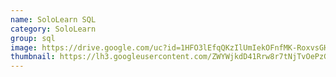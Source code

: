 ```yaml
---
name: SoloLearn SQL
category: SoloLearn
group: sql
image: https://drive.google.com/uc?id=1HFO3lEfqQKzIlUmIekOFnfMK-RoxvsGH
thumbnail: https://lh3.googleusercontent.com/ZWYWjkdD41Rrw8r7tNjTvOePzGOVpq-zSk1yAD3wv4iWjUSgKzw_QVHgehPevnaotRo=s180-rw
---
```

